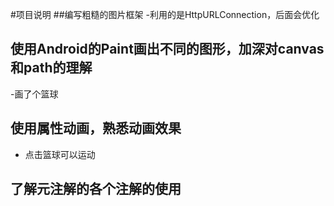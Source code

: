 #项目说明
##编写粗糙的图片框架
-利用的是HttpURLConnection，后面会优化

## 使用Android的Paint画出不同的图形，加深对canvas和path的理解
-画了个篮球

## 使用属性动画，熟悉动画效果
- 点击篮球可以运动

## 了解元注解的各个注解的使用